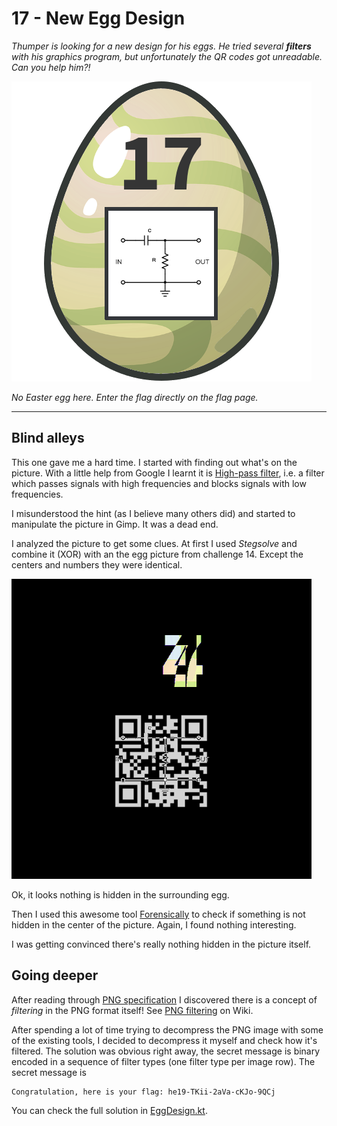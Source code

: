 # 17 - New Egg Design

*Thumper is looking for a new design for his eggs. He tried several **filters** with his graphics program,
but unfortunately the QR codes got unreadable. Can you help him?!*

![](eggdesign.png)

*No Easter egg here. Enter the flag directly on the flag page.*

---

## Blind alleys
This one gave me a hard time. I started with finding out what's on the picture. With a little help
from Google I learnt it is [High-pass filter](https://en.wikipedia.org/wiki/High-pass_filter), i.e.
a filter which passes signals with high frequencies and blocks signals with low frequencies.

I misunderstood the hint (as I believe many others did) and started to manipulate the picture in
Gimp. It was a dead end.

I analyzed the picture to get some clues. At first I used *Stegsolve* and combine it (XOR) with an the egg
picture from challenge 14. Except the centers and numbers they were identical.

![](stegsolve-combined.bmp)

Ok, it looks nothing is hidden in the surrounding egg.

Then I used this awesome tool [Forensically](https://29a.ch/photo-forensics) to check if something
is not hidden in the center of the picture. Again, I found nothing interesting.

I was getting convinced there's really nothing hidden in the picture itself.

## Going deeper

After reading through [PNG specification](https://www.w3.org/TR/2003/REC-PNG-20031110/) I discovered
there is a concept of *filtering* in the PNG format itself!
See [PNG filtering](https://en.wikipedia.org/wiki/Portable_Network_Graphics#Filtering) on Wiki.

After spending a lot of time trying to decompress the PNG image with some of the existing tools,
I decided to decompress it myself and check how it's filtered. The solution was obvious right away,
the secret message is binary encoded in a sequence of filter types (one filter type per image row).
The secret message is
```
Congratulation, here is your flag: he19-TKii-2aVa-cKJo-9QCj
```

You can check the full solution in [EggDesign.kt](../../../src/main/kotlin/cz/vernjan/ctf/he19/ch17/PngExtractor.kt).

